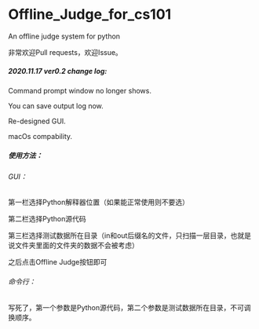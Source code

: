# Offline_Judge_for_cs101
 An offline judge system for python

非常欢迎Pull requests，欢迎Issue。

##### 2020.11.17 ver0.2 change log:

Command prompt window no longer shows.

You can save output log now.

Re-designed GUI.

macOs compability.

##### 使用方法：

###### GUI：

第一栏选择Python解释器位置（如果能正常使用则不要选）

第二栏选择Python源代码

第三栏选择测试数据所在目录（in和out后缀名的文件，只扫描一层目录，也就是说文件夹里面的文件夹的数据不会被考虑）

之后点击Offline Judge按钮即可

###### 命令行：

写死了，第一个参数是Python源代码，第二个参数是测试数据所在目录，不可调换顺序。
